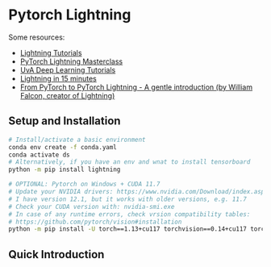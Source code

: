 # Pytorch Lightning

Some resources:

- [Lightning Tutorials](https://www.pytorchlightning.ai/tutorials)
- [PyTorch Lightning Masterclass](https://www.youtube.com/playlist?list=PLaMu-SDt_RB5NUm67hU2pdE75j6KaIOv2)
- [UvA Deep Learning Tutorials](https://uvadlc-notebooks.readthedocs.io/en/latest/)
- [Lightning in 15 minutes](https://lightning.ai/docs/pytorch/stable/starter/introduction.html)
- [From PyTorch to PyTorch Lightning - A gentle introduction (by William Falcon, creator of Lightning)](https://towardsdatascience.com/from-pytorch-to-pytorch-lightning-a-gentle-introduction-b371b7caaf09)

## Setup and Installation

```bash
# Install/activate a basic environment
conda env create -f conda.yaml
conda activate ds
# Alternatively, if you have an env and wnat to install tensorboard
python -m pip install lightning

# OPTIONAL: Pytorch on Windows + CUDA 11.7
# Update your NVIDIA drivers: https://www.nvidia.com/Download/index.aspx
# I have version 12.1, but it works with older versions, e.g. 11.7
# Check your CUDA version with: nvidia-smi.exe
# In case of any runtime errors, check vrsion compatibility tables:
# https://github.com/pytorch/vision#installation
python -m pip install -U torch==1.13+cu117 torchvision==0.14+cu117 torchaudio torchtext==0.14 --index-url https://download.pytorch.org/whl/cu117
```

## Quick Introduction

